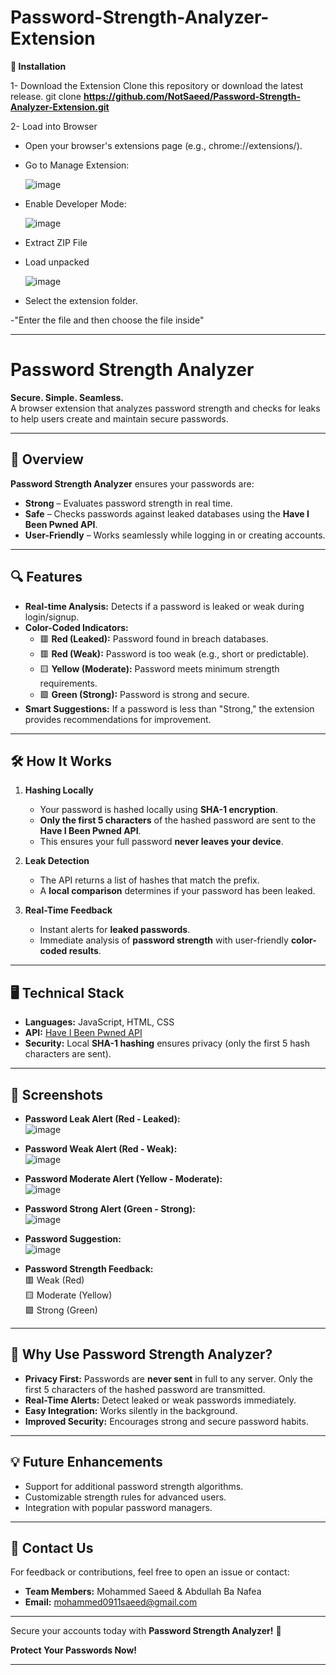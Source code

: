 # Password-Strength-Analyzer-Extension

**🚀 Installation**

1- Download the Extension
Clone this repository or download the latest release.
git clone **https://github.com/NotSaeed/Password-Strength-Analyzer-Extension.git**

2- Load into Browser

- Open your browser's extensions page (e.g., chrome://extensions/).

- Go to Manage Extension:

  ![image](https://github.com/user-attachments/assets/16143710-97f0-447b-b38f-c6a5e74b276d)

- Enable Developer Mode:

  ![image](https://github.com/user-attachments/assets/ae973fa1-797a-49b4-baf6-4b48cc61f025)


- Extract ZIP File


- Load unpacked

  ![image](https://github.com/user-attachments/assets/09edb5e0-1df0-43e4-be7b-478abaa2fc55)


- Select the extension folder.
  
-"Enter the file and then choose the file inside"



---------------------------------------------------------------------------------------------
# Password Strength Analyzer  

**Secure. Simple. Seamless.**  
A browser extension that analyzes password strength and checks for leaks to help users create and maintain secure passwords.

---

## 📜 **Overview**  

**Password Strength Analyzer** ensures your passwords are:  

- **Strong** – Evaluates password strength in real time.  
- **Safe** – Checks passwords against leaked databases using the **Have I Been Pwned API**.  
- **User-Friendly** – Works seamlessly while logging in or creating accounts.  

---

## 🔍 **Features**  

- **Real-time Analysis:** Detects if a password is leaked or weak during login/signup.  
- **Color-Coded Indicators:**  
    - 🟥 **Red (Leaked):** Password found in breach databases.  
    - 🟥 **Red (Weak):** Password is too weak (e.g., short or predictable).  
    - 🟨 **Yellow (Moderate):** Password meets minimum strength requirements.  
    - 🟩 **Green (Strong):** Password is strong and secure.  
- **Smart Suggestions:** If a password is less than "Strong," the extension provides recommendations for improvement.  

---

## 🛠️ **How It Works**  

1. **Hashing Locally**  
   - Your password is hashed locally using **SHA-1 encryption**.  
   - **Only the first 5 characters** of the hashed password are sent to the **Have I Been Pwned API**.  
   - This ensures your full password **never leaves your device**.  

2. **Leak Detection**  
   - The API returns a list of hashes that match the prefix.  
   - A **local comparison** determines if your password has been leaked.  

3. **Real-Time Feedback**  
   - Instant alerts for **leaked passwords**.  
   - Immediate analysis of **password strength** with user-friendly **color-coded results**.  

---

## 🖥️ **Technical Stack**  

- **Languages:** JavaScript, HTML, CSS  
- **API:** [Have I Been Pwned API](https://haveibeenpwned.com)  
- **Security:** Local **SHA-1 hashing** ensures privacy (only the first 5 hash characters are sent).  

---

## 📸 **Screenshots**  

- **Password Leak Alert (Red - Leaked):**  
![image](https://github.com/user-attachments/assets/ac4af68b-7c0d-4f27-a929-87f866babe83)  

- **Password Weak Alert (Red - Weak):**  
![image](https://github.com/user-attachments/assets/bd5bb0a0-d032-4424-b651-2c0bf80eff43)  

- **Password Moderate Alert (Yellow - Moderate):**  
![image](https://github.com/user-attachments/assets/2e620324-b588-4bf1-b45e-95b1a0664954)  

- **Password Strong Alert (Green - Strong):**  
![image](https://github.com/user-attachments/assets/153eb16c-393a-48d8-bd82-3c2aa4250786)  

- **Password Suggestion:**  
![image](https://github.com/user-attachments/assets/5b6c1016-4a98-4309-9425-c81278857e8f)  

- **Password Strength Feedback:**  
    🟥 Weak (Red)  
    🟨 Moderate (Yellow)  
    🟩 Strong (Green)  

---

## 🌟 **Why Use Password Strength Analyzer?**  

- **Privacy First:** Passwords are **never sent** in full to any server. Only the first 5 characters of the hashed password are transmitted.  
- **Real-Time Alerts:** Detect leaked or weak passwords immediately.  
- **Easy Integration:** Works silently in the background.  
- **Improved Security:** Encourages strong and secure password habits.  

---

## 💡 **Future Enhancements**  

- Support for additional password strength algorithms.  
- Customizable strength rules for advanced users.  
- Integration with popular password managers.  

---

## 📧 **Contact Us**  

For feedback or contributions, feel free to open an issue or contact:  

- **Team Members:** Mohammed Saeed & Abdullah Ba Nafea  
- **Email:** [mohammed0911saeed@gmail.com](mailto:mohammed0911saeed@gmail.com)  

---

Secure your accounts today with **Password Strength Analyzer!** 🚀  

**Protect Your Passwords Now!**

---
